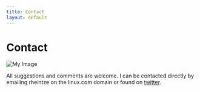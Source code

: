 ```yaml
---
title: Contact
layout: default
---
```


# Contact

![My Image]({{site.url}}/imgs/avatar.png)

All suggestions and comments are welcome. I can be contacted directly by emailing rheintze on the linux.com domain or found on [twitter](https://twitter.com/rheintze).
